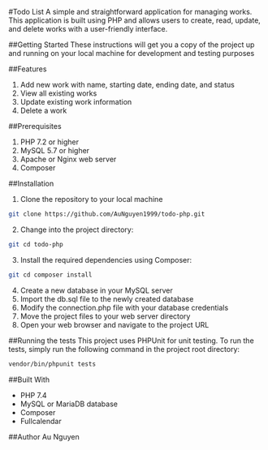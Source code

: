 #Todo List
A simple and straightforward application for managing works. This application is built using PHP and allows users to create, read, update, and delete works with a user-friendly interface.

##Getting Started
These instructions will get you a copy of the project up and running on your local machine for development and testing purposes

##Features
1. Add new work with name, starting date, ending date, and status
2. View all existing works
3. Update existing work information
4. Delete a work

##Prerequisites
1. PHP 7.2 or higher
2. MySQL 5.7 or higher
3. Apache or Nginx web server
5. Composer

##Installation

1. Clone the repository to your local machine
```bash
git clone https://github.com/AuNguyen1999/todo-php.git
```


2. Change into the project directory:
```bash
git cd todo-php
```
3. Install the required dependencies using Composer:
```bash
git cd composer install
```
4. Create a new database in your MySQL server
5. Import the db.sql file to the newly created database
6. Modify the connection.php file with your database credentials
7. Move the project files to your web server directory
8. Open your web browser and navigate to the project URL

##Running the tests
This project uses PHPUnit for unit testing. To run the tests, simply run the following command in the project root directory:
```bash
vendor/bin/phpunit tests
```
##Built With
* PHP 7.4 
* MySQL or MariaDB database
* Composer
* Fullcalendar

##Author
Au Nguyen
